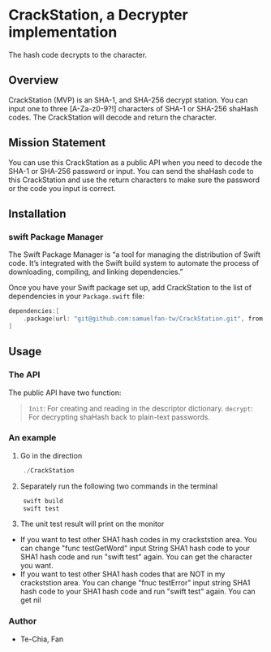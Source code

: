 # CrackStation, a Decrypter implementation
>
The hash code decrypts to the character.  
>
## Overview 

CrackStation (MVP) is an SHA-1, and SHA-256 decrypt station. You can input one to three [A-Za-z0-9?!] characters of SHA-1 or SHA-256 shaHash codes. The CrackStation will decode and return the character.

## Mission Statement

You can use this CrackStation as a public API when you need to decode the SHA-1 or SHA-256 password or input. You can send the shaHash code to this CrackStation and use the return characters to make sure the password or the code you input is correct.

## Installation
### swift Package Manager
The Swift Package Manager is “a tool for managing the distribution of Swift code. It’s integrated with the Swift build system to automate the process of downloading, compiling, and linking dependencies.”

Once you have your Swift package set up, add CrackStation to the list of dependencies in your `Package.swift` file:
```swift
dependencies:[
	.package(url: "git@github.com:samuelfan-tw/CrackStation.git", from: "1.1.2")
]
```
## Usage
### The API
The public API have two function:
>`Init`: For creating and reading in the descriptor dictionary.
`decrypt`: For decrypting shaHash back to plain-text passwords.
>

### An example
1.	Go in the direction
```swift
    ./CrackStation
```
2.	Separately run the following two commands in the terminal
```swift
    swift build
    swift test
```
3.	The unit test result will print on the monitor

- If you want to test other SHA1 hash codes in my crackststion area. You can change "func testGetWord" input String SHA1 hash code to your SHA1 hash code and run "swift test" again. You can get the character you want.
- If you want to test other SHA1 hash codes that are NOT in my crackststion area. You can change "fnuc testError" input string SHA1 hash code to your SHA1 hash code and run "swift test" again. You can get nil

### Author
- Te-Chia, Fan



 